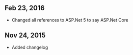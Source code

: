 ## Feb 23, 2016
- Changed all references to ASP.Net 5 to say ASP.Net Core

## Nov 24, 2015
- Added changelog
